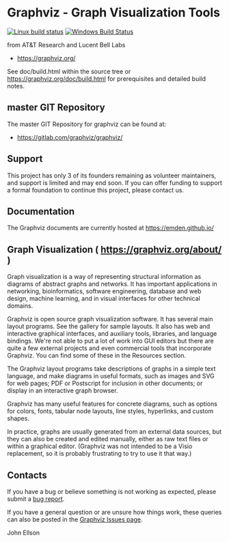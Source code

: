 # Graphviz - Graph Visualization Tools

[![Linux build status](https://img.shields.io/travis/ellson/graphviz/master.svg?label=Linux)](https://travis-ci.org/ellson/graphviz)
[![Windows Build Status](https://img.shields.io/appveyor/ci/ellson/graphviz/master.svg?label=Windows)](https://ci.appveyor.com/project/ellson/graphviz/branch/master)

from AT&T Research and Lucent Bell Labs

* https://graphviz.org/

See doc/build.html within the source tree or https://graphviz.org/doc/build.html for prerequisites and detailed build notes.

## master GIT Repository

The master GIT Repository for graphviz can be found at:
* https://gitlab.com/graphviz/graphviz/

## Support

This project has only 3 of its founders remaining as volunteer maintainers, and support is limited and may end soon. If you can offer funding to support a formal foundation to continue this project, please contact us.

## Documentation

The Graphviz documents are currently hosted at https://emden.github.io/

## Graph Visualization ( https://graphviz.org/about/ )

Graph visualization is a way of representing structural information as diagrams of abstract graphs and networks. It has important applications in networking, bioinformatics,  software engineering, database and web design, machine learning, and in visual interfaces for other technical domains.

Graphviz is open source graph visualization software. It has several main layout programs. See the gallery for sample layouts. It also has web and interactive graphical interfaces, and auxiliary tools, libraries, and language bindings. We're not able to put a lot of work into GUI editors but there are quite a few external projects and even commercial tools that incorporate Graphviz. You can find some of these in the Resources section.

The Graphviz layout programs take descriptions of graphs in a simple text language, and make diagrams in useful formats, such as images and SVG for web pages; PDF or Postscript for inclusion in other documents; or display in an interactive graph browser.

Graphviz has many useful features for concrete diagrams, such as options for colors, fonts, tabular node layouts, line styles, hyperlinks, and custom shapes.

In practice, graphs are usually generated from an external data sources, but they can also be created and edited manually, either as raw text files or within a graphical editor. (Graphviz was not intended to be a Visio replacement, so it is probably frustrating to try to use it that way.) 

## Contacts

If you have a bug or believe something is not working as expected, please submit a [bug report](https://gitlab.com/graphviz/graphviz/issues).

If you have a general question or are unsure how things work, these queries can also be posted in the [Graphviz Issues page](https://gitlab.com/graphviz/graphviz/issues).

John Ellson
